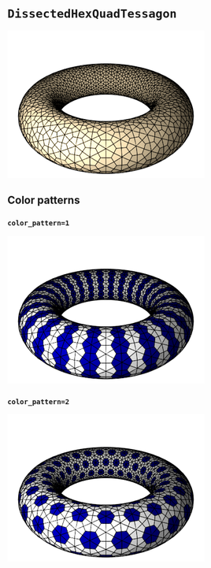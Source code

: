 # `DissectedHexQuadTessagon`

![DissectedHexQuadTessagon](images/dissected_hex_quad_tessagon.png)

## Color patterns

### `color_pattern=1`

![DissectedHexQuadTessagon color pattern 1](images/dissected_hex_quad_tessagon_color1.png)

### `color_pattern=2`

![DissectedHexQuadTessagon color pattern 2](images/dissected_hex_quad_tessagon_color2.png)
